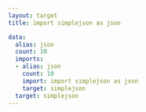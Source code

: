 ```yaml
---
layout: target
title: import simplejson as json

data:
  alias: json
  count: 10
  imports:
  - alias: json
    count: 10
    import: import simplejson as json
    target: simplejson
  target: simplejson
---
```

